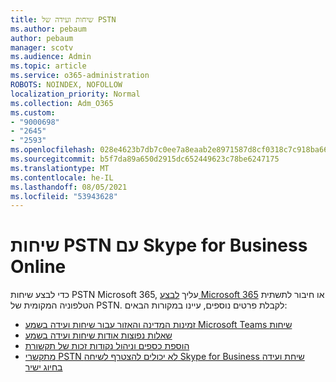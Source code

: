 ```yaml
---
title: שיחות ועידה של PSTN
ms.author: pebaum
author: pebaum
manager: scotv
ms.audience: Admin
ms.topic: article
ms.service: o365-administration
ROBOTS: NOINDEX, NOFOLLOW
localization_priority: Normal
ms.collection: Adm_O365
ms.custom:
- "9000698"
- "2645"
- "2593"
ms.openlocfilehash: 028e4623b7db7c0ee7a8eaab2e8971587d8cf0318c7c918ba6621f0d57b116be
ms.sourcegitcommit: b5f7da89a650d2915dc652449623c78be6247175
ms.translationtype: MT
ms.contentlocale: he-IL
ms.lasthandoff: 08/05/2021
ms.locfileid: "53943628"
---
```

# <a name="pstn-calling-with-skype-for-business-online"></a>שיחות PSTN עם Skype for Business Online

כדי לבצע שיחות PSTN Microsoft 365, עליך [לבצע Microsoft 365](https://docs.microsoft.com/microsoftteams/what-is-phone-system-in-office-365#more-about-calling-plans) או חיבור לתשתית הטלפוניה המקומית של PSTN. לקבלת פרטים נוספים, עיינו במקורות הבאים: 

- [זמינות המדינה והאזור עבור שיחות ועידה בשמע Microsoft Teams שיחות](https://docs.microsoft.com/microsoftteams/country-and-region-availability-for-audio-conferencing-and-calling-plans/country-and-region-availability-for-audio-conferencing-and-calling-plans) 
- [שאלות נפוצות אודות שיחות ועידה בשמע](https://docs.microsoft.com/microsoftteams/audio-conferencing-common-questions)
- [הוספת כספים וניהול נקודות זכות של תקשורת](https://docs.microsoft.com/microsoftteams/add-funds-and-manage-communications-credits)
- [מתקשרי PSTN לא יכולים להצטרף לשיחה Skype for Business שיחת ועידה בחיוג ישיר](https://docs.microsoft.com/SkypeForBusiness/troubleshoot/online-conferencing/pstn-callers-cant-join-dial-in-call)